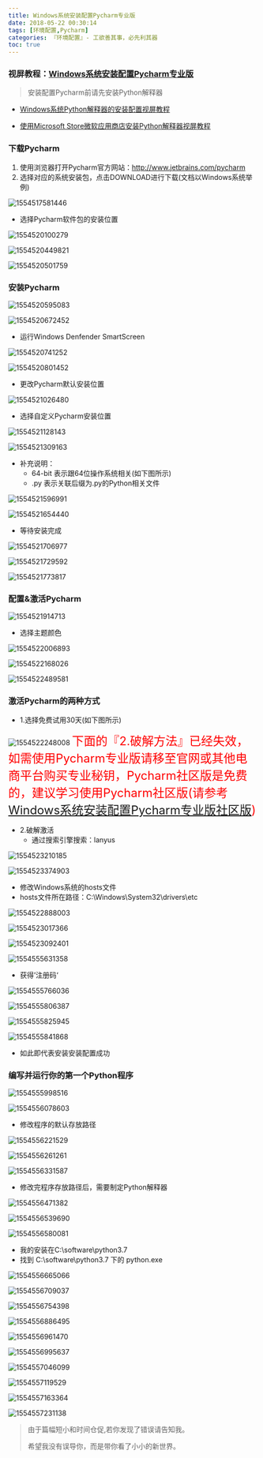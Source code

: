 ```yaml
---
title: Windows系统安装配置Pycharm专业版
date: 2018-05-22 00:30:14
tags: [环境配置,Pycharm]
categories: 『环境配置』- 工欲善其事，必先利其器
toc: true
---
```

### 视屏教程：[Windows系统安装配置Pycharm专业版](https://www.bilibili.com/video/av70541345/)
> 安装配置Pycharm前请先安装Python解释器

- [Windows系统Python解释器的安装配置视屏教程](https://www.bilibili.com/video/av70499867/)

- [使用Microsoft Store微软应用商店安装Python解释器视屏教程](https://www.bilibili.com/video/av70543472/)


### 下载Pycharm

1. 使用浏览器打开Pycharm官方网站：<http://www.jetbrains.com/pycharm>
2. 选择对应的系统安装包，点击DOWNLOAD进行下载(文档以Windows系统举例)

![1554517581446](../assets/data/Windows系统安装配置Pycharm专业版/1554517581446.png)
<!-- more -->
- 选择Pycharm软件包的安装位置



![1554520100279](../assets/data/Windows系统安装配置Pycharm专业版/1554520100279.png)

![1554520449821](../assets/data/Windows系统安装配置Pycharm专业版/1554520449821.png)

![1554520501759](../assets/data/Windows系统安装配置Pycharm专业版/1554520501759.png)

### 安装Pycharm

![1554520595083](../assets/data/Windows系统安装配置Pycharm专业版/1554520595083.png)

![1554520672452](../assets/data/Windows系统安装配置Pycharm专业版/1554520672452.png)



- 运行Windows Denfender SmartScreen



![1554520741252](../assets/data/Windows系统安装配置Pycharm专业版/1554520741252.png)

![1554520801452](../assets/data/Windows系统安装配置Pycharm专业版/1554520801452.png)



- 更改Pycharm默认安装位置

![1554521026480](../assets/data/Windows系统安装配置Pycharm专业版/1554521026480.png)



- 选择自定义Pycharm安装位置



![1554521128143](../assets/data/Windows系统安装配置Pycharm专业版/1554521128143.png)

![1554521309163](../assets/data/Windows系统安装配置Pycharm专业版/1554521309163.png)

- 补充说明：
  - 64-bit 表示跟64位操作系统相关(如下图所示)
  - .py 表示关联后缀为.py的Python相关文件

![1554521596991](../assets/data/Windows系统安装配置Pycharm专业版/1554521596991.png)

![1554521654440](../assets/data/Windows系统安装配置Pycharm专业版/1554521654440.png)

- 等待安装完成

![1554521706977](../assets/data/Windows系统安装配置Pycharm专业版/1554521706977.png)

![1554521729592](../assets/data/Windows系统安装配置Pycharm专业版/1554521729592.png)

![1554521773817](../assets/data/Windows系统安装配置Pycharm专业版/1554521773817.png)

### 配置&激活Pycharm

![1554521914713](../assets/data/Windows系统安装配置Pycharm专业版/1554521914713.png)



- 选择主题颜色



![1554522006893](../assets/data/Windows系统安装配置Pycharm专业版/1554522006893.png)

![1554522168026](../assets/data/Windows系统安装配置Pycharm专业版/1554522168026.png)

![1554522489581](../assets/data/Windows系统安装配置Pycharm专业版/1554522489581.png)

### 激活Pycharm的两种方式

- 1.选择免费试用30天(如下图所示)

![1554522248008](../assets/data/Windows系统安装配置Pycharm专业版/1554522248008.png)
<font color=red size=5>下面的『2.破解方法』已经失效，如需使用Pycharm专业版请移至官网或其他电商平台购买专业秘钥，Pycharm社区版是免费的，建议学习使用Pycharm社区版(请参考[Windows系统安装配置Pycharm专业版社区版](http://www.jiazhixiang.xyz/2019/10/25/Windows%E7%B3%BB%E7%BB%9F%E5%AE%89%E8%A3%85%E9%85%8D%E7%BD%AEPycharm%E7%A4%BE%E5%8C%BA%E7%89%88/))</font>
- 2.破解激活
  - 通过搜索引擎搜索：lanyus

![1554523210185](../assets/data/Windows系统安装配置Pycharm专业版/1554523210185.png)

![1554523374903](../assets/data/Windows系统安装配置Pycharm专业版/1554523374903.png)

- 修改Windows系统的hosts文件
- hosts文件所在路径：C:\Windows\System32\drivers\etc

![1554522888003](../assets/data/Windows系统安装配置Pycharm专业版/1554522888003.png)

![1554523017366](../assets/data/Windows系统安装配置Pycharm专业版/1554523017366.png)

![1554523092401](../assets/data/Windows系统安装配置Pycharm专业版/1554523092401.png)

![1554555631358](../assets/data/Windows系统安装配置Pycharm专业版/1554555631358.png)

- 获得’注册码‘

![1554555766036](../assets/data/Windows系统安装配置Pycharm专业版/1554555766036.png)

![1554555806387](../assets/data/Windows系统安装配置Pycharm专业版/1554555806387.png)

![1554555825945](../assets/data/Windows系统安装配置Pycharm专业版/1554555825945.png)

![1554555841868](../assets/data/Windows系统安装配置Pycharm专业版/1554555841868.png)

- 如此即代表安装安装配置成功

### 编写并运行你的第一个Python程序

![1554555998516](../assets/data/Windows系统安装配置Pycharm专业版/1554555998516.png)

![1554556078603](../assets/data/Windows系统安装配置Pycharm专业版/1554556078603.png)

- 修改程序的默认存放路径

![1554556221529](../assets/data/Windows系统安装配置Pycharm专业版/1554556221529.png)

![1554556261261](../assets/data/Windows系统安装配置Pycharm专业版/1554556261261.png)

![1554556331587](../assets/data/Windows系统安装配置Pycharm专业版/1554556331587.png)

- 修改完程序存放路径后，需要制定Python解释器

![1554556471382](../assets/data/Windows系统安装配置Pycharm专业版/1554556471382.png)

![1554556539690](../assets/data/Windows系统安装配置Pycharm专业版/1554556539690.png)

![1554556580081](../assets/data/Windows系统安装配置Pycharm专业版/1554556580081.png)

- 我的安装在C:\software\python3.7
- 找到  C:\software\python3.7  下的 python.exe

![1554556665066](../assets/data/Windows系统安装配置Pycharm专业版/1554556665066.png)

![1554556709037](../assets/data/Windows系统安装配置Pycharm专业版/1554556709037.png)

![1554556754398](../assets/data/Windows系统安装配置Pycharm专业版/1554556754398.png)

![1554556886495](../assets/data/Windows系统安装配置Pycharm专业版/1554556886495.png)

![1554556961470](../assets/data/Windows系统安装配置Pycharm专业版/1554556961470.png)

![1554556995637](../assets/data/Windows系统安装配置Pycharm专业版/1554556995637.png)

![1554557046099](../assets/data/Windows系统安装配置Pycharm专业版/1554557046099.png)

![1554557119529](../assets/data/Windows系统安装配置Pycharm专业版/1554557119529.png)

![1554557163364](../assets/data/Windows系统安装配置Pycharm专业版/1554557163364.png)

![1554557231138](../assets/data/Windows系统安装配置Pycharm专业版/1554557231138.png)

>
>
>由于篇幅短小和时间仓促,若你发现了错误请告知我。
>
>希望我没有误导你，而是带你看了小小的新世界。

